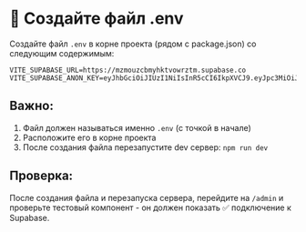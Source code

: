 # 📝 Создайте файл .env

Создайте файл `.env` в корне проекта (рядом с package.json) со следующим содержимым:

```env
VITE_SUPABASE_URL=https://mzmouzcbmyhktvowrztm.supabase.co
VITE_SUPABASE_ANON_KEY=eyJhbGciOiJIUzI1NiIsInR5cCI6IkpXVCJ9.eyJpc3MiOiJzdXBhYmFzZSIsInJlZiI6Im16bW91emNibXloa3R2b3dyenRtIiwicm9sZSI6ImFub24iLCJpYXQiOjE3NjExMjk5ODQsImV4cCI6MjA3NjcwNTk4NH0.0DmDT1qiHdB8BpdJGRaGFBGQRgQ3HxZISNYHwp_s8iw
```

## Важно:
1. Файл должен называться именно `.env` (с точкой в начале)
2. Расположите его в корне проекта
3. После создания файла перезапустите dev сервер: `npm run dev`

## Проверка:
После создания файла и перезапуска сервера, перейдите на `/admin` и проверьте тестовый компонент - он должен показать ✅ подключение к Supabase.
